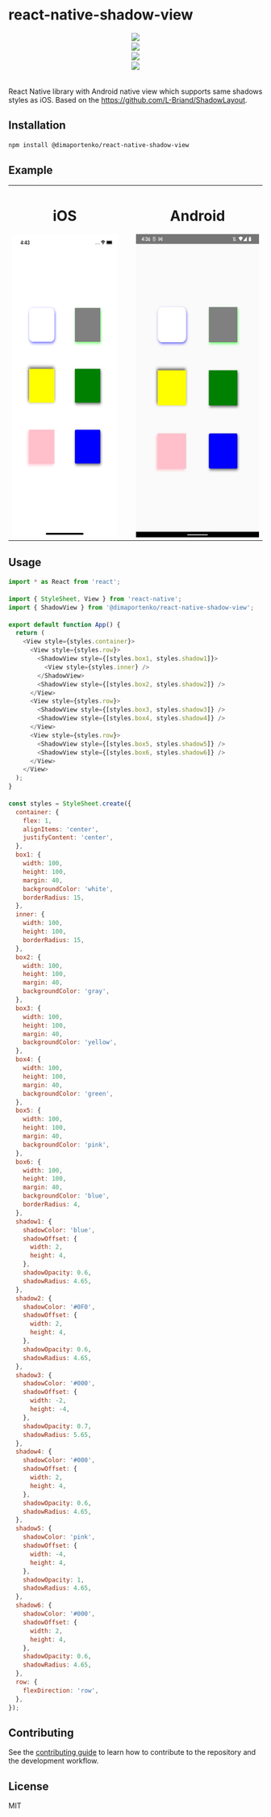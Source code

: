 # react-native-shadow-view

<div align="center">
  <a align="center" href="https://github.com/dimaportenko?tab=followers">
    <img src="https://img.shields.io/github/followers/dimaportenko?label=Follow%20%40dimaportenko&style=social" />
  </a>
  <br/>
  <a align="center" href="https://twitter.com/dimaportenko">
    <img src="https://img.shields.io/twitter/follow/dimaportenko?label=Follow%20%40dimaportenko&style=social" />
  </a>
  <br/>
  <a align="center" href="https://www.youtube.com/channel/UCReKeeIMZywvQoaZPZKzQbQ">
    <img src="https://img.shields.io/youtube/channel/subscribers/UCReKeeIMZywvQoaZPZKzQbQ" />
  </a>
  <br/>
  <a align="center" href="https://www.youtube.com/channel/UCReKeeIMZywvQoaZPZKzQbQ">
    <img src="https://img.shields.io/youtube/channel/views/UCReKeeIMZywvQoaZPZKzQbQ" />
  </a>
</div>
<br/>

React Native library with Android native view which supports same shadows styles as iOS. Based on the https://github.com/L-Briand/ShadowLayout. 

## Installation

```sh
npm install @dimaportenko/react-native-shadow-view
```

## Example
<table>
    <tr>
      <th style='padding-right: 30px'>
        <h1>iOS</h1>
        <img src="./docs/ios.png" height='600' />
      </th>
      <th>
        <h1>Android</h1>
        <img src="./docs/android.jpeg" height='600' />
      </th>
    </tr>
</table>

## Usage

```js
import * as React from 'react';

import { StyleSheet, View } from 'react-native';
import { ShadowView } from '@dimaportenko/react-native-shadow-view';

export default function App() {
  return (
    <View style={styles.container}>
      <View style={styles.row}>
        <ShadowView style={[styles.box1, styles.shadow1]}>
          <View style={styles.inner} />
        </ShadowView>
        <ShadowView style={[styles.box2, styles.shadow2]} />
      </View>
      <View style={styles.row}>
        <ShadowView style={[styles.box3, styles.shadow3]} />
        <ShadowView style={[styles.box4, styles.shadow4]} />
      </View>
      <View style={styles.row}>
        <ShadowView style={[styles.box5, styles.shadow5]} />
        <ShadowView style={[styles.box6, styles.shadow6]} />
      </View>
    </View>
  );
}

const styles = StyleSheet.create({
  container: {
    flex: 1,
    alignItems: 'center',
    justifyContent: 'center',
  },
  box1: {
    width: 100,
    height: 100,
    margin: 40,
    backgroundColor: 'white',
    borderRadius: 15,
  },
  inner: {
    width: 100,
    height: 100,
    borderRadius: 15,
  },
  box2: {
    width: 100,
    height: 100,
    margin: 40,
    backgroundColor: 'gray',
  },
  box3: {
    width: 100,
    height: 100,
    margin: 40,
    backgroundColor: 'yellow',
  },
  box4: {
    width: 100,
    height: 100,
    margin: 40,
    backgroundColor: 'green',
  },
  box5: {
    width: 100,
    height: 100,
    margin: 40,
    backgroundColor: 'pink',
  },
  box6: {
    width: 100,
    height: 100,
    margin: 40,
    backgroundColor: 'blue',
    borderRadius: 4,
  },
  shadow1: {
    shadowColor: 'blue',
    shadowOffset: {
      width: 2,
      height: 4,
    },
    shadowOpacity: 0.6,
    shadowRadius: 4.65,
  },
  shadow2: {
    shadowColor: '#0F0',
    shadowOffset: {
      width: 2,
      height: 4,
    },
    shadowOpacity: 0.6,
    shadowRadius: 4.65,
  },
  shadow3: {
    shadowColor: '#000',
    shadowOffset: {
      width: -2,
      height: -4,
    },
    shadowOpacity: 0.7,
    shadowRadius: 5.65,
  },
  shadow4: {
    shadowColor: '#000',
    shadowOffset: {
      width: 2,
      height: 4,
    },
    shadowOpacity: 0.6,
    shadowRadius: 4.65,
  },
  shadow5: {
    shadowColor: 'pink',
    shadowOffset: {
      width: -4,
      height: 4,
    },
    shadowOpacity: 1,
    shadowRadius: 4.65,
  },
  shadow6: {
    shadowColor: '#000',
    shadowOffset: {
      width: 2,
      height: 4,
    },
    shadowOpacity: 0.6,
    shadowRadius: 4.65,
  },
  row: {
    flexDirection: 'row',
  },
});

```

## Contributing

See the [contributing guide](CONTRIBUTING.md) to learn how to contribute to the repository and the development workflow.

## License

MIT
